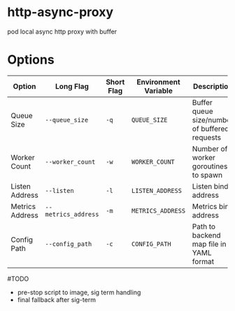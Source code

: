 # http-async-proxy
pod local async http proxy with buffer

# Options

| Option          | Long Flag         | Short Flag | Environment Variable | Description                                    | Default Value      |
|-----------------|-------------------|------------|----------------------|------------------------------------------------|--------------------|
| Queue Size      | `--queue_size`    | `-q`       | `QUEUE_SIZE`         | Buffer queue size/number of buffered requests  | `100`              |
| Worker Count    | `--worker_count`  | `-w`       | `WORKER_COUNT`       | Number of worker goroutines to spawn           | `5`                |
| Listen Address  | `--listen`        | `-l`       | `LISTEN_ADDRESS`     | Listen bind address                            | `:8080`            |
| Metrics Address | `--metrics_address` | `-m`      | `METRICS_ADDRESS`    | Metrics bind address                           | `:9091`            |
| Config Path     | `--config_path`   | `-c`       | `CONFIG_PATH`        | Path to backend map file in YAML format        | `/etc/backends.yaml` |


#TODO 
- pre-stop script to image, sig term handling
- final fallback after sig-term

